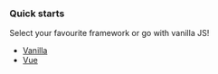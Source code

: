 ### Quick starts

Select your favourite framework or go with vanilla JS!

- [Vanilla](/quick-starts/vanilla.html)
- [Vue](/quick-starts/vue.html)
